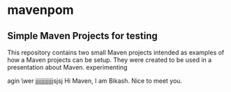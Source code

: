 # mavenpom

Simple Maven Projects for testing 
---------------------

This repository contains two small Maven projects intended as examples of how a Maven projects can be setup. They were created to be used in a presentation about Maven.
experimenting

agin
\wer
jjjjjjjjjjjjsjsj
Hi Maven, I am Bikash. Nice to meet you.
